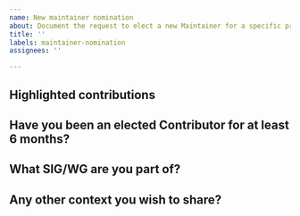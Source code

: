 ```yaml
---
name: New maintainer nomination
about: Document the request to elect a new Maintainer for a specific project
title: ''
labels: maintainer-nomination
assignees: ''

---
```


## Highlighted contributions

## Have you been an elected Contributor for at least 6 months?

## What SIG/WG are you part of?

## Any other context you wish to share?

